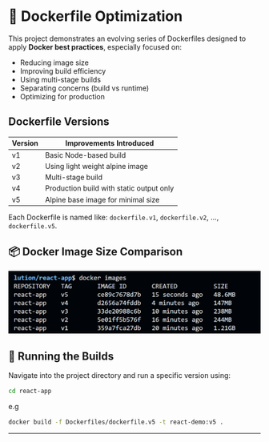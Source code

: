 # 🐳 Dockerfile Optimization

This project demonstrates an evolving series of Dockerfiles designed to apply **Docker best practices**, especially focused on:
- Reducing image size
- Improving build efficiency
- Using multi-stage builds
- Separating concerns (build vs runtime)
- Optimizing for production


## Dockerfile Versions

| Version     | Improvements Introduced                         |
|-------------|--------------------------------------------------|
| v1          | Basic Node-based build                          |
| v2          | Using light weight alpine image|
| v3          |  Multi-stage build |
| v4          | Production build with static output only        |
| v5          | Alpine base image for minimal size               |

Each Dockerfile is named like: `dockerfile.v1`, `dockerfile.v2`, ..., `dockerfile.v5`.

## 📦 Docker Image Size Comparison
![image-size-comparision](./image-size-comparison.png)

## 🚀 Running the Builds

Navigate into the project directory and run a specific version using:

```bash
cd react-app
````

e.g
```bash
docker build -f Dockerfiles/dockerfile.v5 -t react-demo:v5 .
````

---

